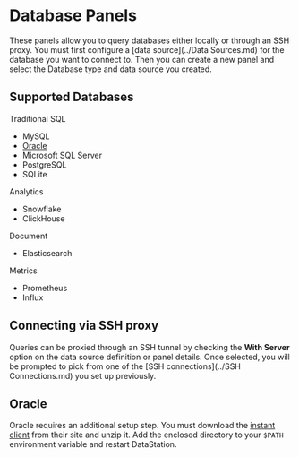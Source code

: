 # Database Panels

These panels allow you to query databases either locally or through an
SSH proxy. You must first configure a [data source](../Data
Sources.md) for the database you want to connect to. Then you can
create a new panel and select the Database type and data source you
created.

## Supported Databases

Traditional SQL

* MySQL
* [Oracle](#oracle)
* Microsoft SQL Server
* PostgreSQL
* SQLite
      
Analytics

* Snowflake
* ClickHouse

Document

* Elasticsearch

Metrics
  * Prometheus
  * Influx

## Connecting via SSH proxy

Queries can be proxied through an SSH tunnel by checking the **With
Server** option on the data source definition or panel details. Once
selected, you will be prompted to pick from one of the [SSH
connections](../SSH Connections.md) you set up previously.

## Oracle

Oracle requires an additional setup step. You must download the
[instant
client](https://www.oracle.com/database/technologies/instant-client/winx64-64-downloads.html)
from their site and unzip it. Add the enclosed directory to your
`$PATH` environment variable and restart DataStation.
